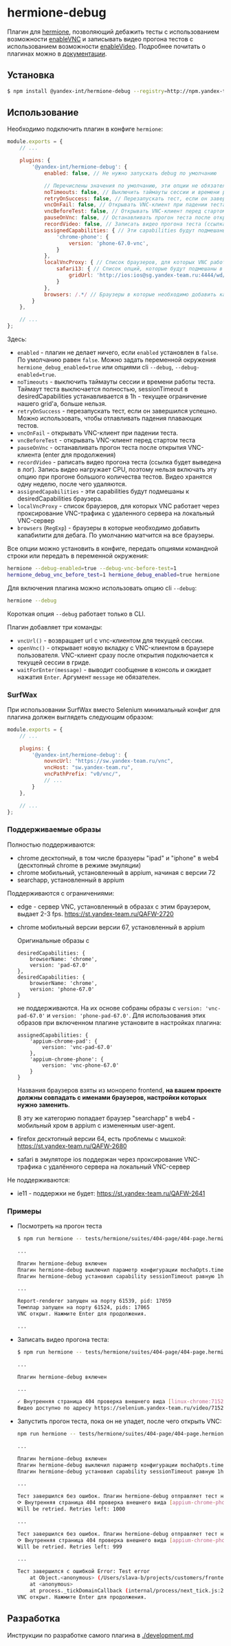 # hermione-debug

Плагин для [hermione](https://github.com/gemini-testing/hermione), позволяющий дебажить тесты с использованием возможности [enableVNC](https://aerokube.com/selenoid/latest/#_live_browser_screen_enablevnc) и записывать видео прогона тестов с использованием возможности [enableVideo](https://aerokube.com/selenoid/latest/#_video_recording_enablevideo_videoname_videoscreensize_videoframerate_videocodec).
Подробнее почитать о плагинах можно в [документации](https://github.com/gemini-testing/hermione#plugins).

## Установка

```bash
$ npm install @yandex-int/hermione-debug --registry=http://npm.yandex-team.ru
```

## Использование

Необходимо подключить плагин в конфиге `hermione`:

```js
module.exports = {
    // ...

    plugins: {
        '@yandex-int/hermione-debug': {
            enabled: false, // Не нужно запускать debug по умолчанию

            // Перечислены значения по умолчанию, эти опции не обязательно указывать
            noTimeouts: false, // Выключить таймауты сессии и времени работы теста
            retryOnSuccess: false, // Перезапускать тест, если он завершился успешно
            vncOnFail: false, // Открывать VNC-клиент при падении теста
            vncBeforeTest: false, // Открывать VNC-клиент перед стартом теста
            pauseOnVnc: false, // Останавливать прогон теста после открытия VNC-клиента (enter для продолжения)
            recordVideo: false, // Записать видео прогона теста (ссылка будет выведена в лог)
            assignedCapabilities: { // Эти capabilities будут подмешаны к desiredCapabilities браузера
                'chrome-phone': {
                    version: 'phone-67.0-vnc',
                }
            },
            localVncProxy: { // Список браузеров, для которых VNC работает через проксирование VNC-трафика с удалённого сервера на локальный VNC-сервер
                safari13: { // Список опций, которые будут подмешаны в опции браузера, если включена или опция 'vncBeforeTest', или опция 'vncOnFail'
                    gridUrl: 'http://ios:ios@sg.yandex-team.ru:4444/wd/hub'
                }
            },
            browsers: /.*/ // Браузеры в которые необходимо добавить капабилити для дебага
        }
    },

    // ...
};
```

Здесь:

* `enabled` - плагин не делает ничего, если `enabled` установлен в `false`. По умолчанию равен `false`. Можно задать переменной окружения `hermione_debug_enabled=true` или опциями cli `--debug`, `--debug-enabled=true`.
* `noTimeouts` - выключить таймауты сессии и времени работы теста. Таймаут теста выключается полностью, sessionTimeout в desiredCapabilities устанавливается в 1h - текущее ограничение нашего grid'а, больше нельзя.
* `retryOnSuccess` - перезапускать тест, если он завершился успешно. Можно использовать, чтобы отлавливать падения плавающих тестов.
* `vncOnFail` - открывать VNC-клиент при падении теста.
* `vncBeforeTest` - открывать VNC-клиент перед стартом теста
* `pauseOnVnc` - останавливать прогон теста после открытия VNC-клиента (enter для продолжения)
* `recordVideo` - pаписать видео прогона теста (ссылка будет выведена в лог). Запись видео нагружает CPU, поэтому нельзя включать эту опцию при прогоне большого количества тестов. Видео хранятся одну неделю, после чего удаляются.
* `assignedCapabilities` - эти capabilities будут подмешаны к desiredCapabilities браузера.
* `localVncProxy` - список браузеров, для которых VNC работает через проксирование VNC-трафика с удаленного сервера на локальный VNC-сервер
* `browsers` (`RegExp`) - браузеры в которые необходимо добавить капабилити для дебага. По умолчанию матчится на все браузеры.

Все опции можно установить в конфиге, передать опциями командной строки или передать в переменной окружения:
```bash
hermione --debug-enabled=true --debug-vnc-before-test=1
hermione_debug_vnc_before_test=1 hermione_debug_enabled=true hermione
```

Для включения плагина можно использовать опцию cli `--debug`:
```bash
hermione --debug
```

Короткая опция `--debug` работает только в CLI.

Плагин добавляет три команды:

* `vncUrl()` - возвращает url с vnc-клиентом для текущей сессии.
* `openVnc()` - открывает новую вкладку с VNC-клиентом в браузере пользователя. VNC-клиент сразу после открытия подключается к текущей сессии в гриде.
* `waitForEnter(message)` - выводит сообщение в консоль и ожидает нажатия `Enter`. Аргумент `message` не обязателен.

### SurfWax

При использовании SurfWax вместо Selenium минимальный конфиг для плагина должен выглядеть следующим образом:

```js
module.exports = {
    // ...

    plugins: {
        '@yandex-int/hermione-debug': {
            novncUrl: "https://sw.yandex-team.ru/vnc",
            vncHost: "sw.yandex-team.ru",
            vncPathPrefix: "v0/vnc/",
            // ...
        }
    },

    // ...
};
```

### Поддерживаемые образы

Полностью поддерживаются:

* chrome десктопный, в том числе бразуеры "ipad" и "iphone" в web4 (десктопный chrome в режиме эмуляции)
* chrome мобильный, установленный в appium, начиная с версии 72
* searchapp, установленный в appium

Поддерживаются с ограничениями:

* edge - сервер VNC, установленный в образах с этим браузером, выдает 2-3 fps. https://st.yandex-team.ru/QAFW-2720
* chrome мобильный версии версии 67, установленный в appium

  Оригинальные образы с
  ```
  desiredCapabilities: {
      browserName: 'chrome',
      version: 'pad-67.0'
  },
  desiredCapabilities: {
      browserName: 'chrome',
      version: 'phone-67.0'
  }
  ```
  не поддерживаются. На их основе собраны образы с `version: 'vnc-pad-67.0'` и `version: 'phone-pad-67.0'`. Для использования этих образов при включенном плагине установите в настройках плагина:
  ```
  assignedCapabilities: {
      'appium-chrome-pad': {
          version: 'vnc-pad-67.0'
      },
      'appium-chrome-phone': {
          version: 'vnc-phone-67.0'
      }
  }
  ```
  Названия браузеров взяты из монорепо frontend, **на вашем проекте должны совпадать с именами браузеров, настройки которых нужно заменить**.

  В эту же категорию попадает браузер "searchapp" в web4 - мобильный хром в appium с измененным user-agent.
* firefox десктопный версии 64, есть проблемы с мышкой: https://st.yandex-team.ru/QAFW-2680
* safari в эмуляторе ios поддержан через проксирование VNC-трафика с удалённого сервера на локальный VNC-сервер

Не поддерживаются:

* ie11 - поддержки не будет: https://st.yandex-team.ru/QAFW-2641

### Примеры

* Посмотреть на прогон теста
  ```bash
  $ npm run hermione -- tests/hermione/suites/404-page/404-page.hermione.js --play -b linux-chrome --debug --debug-vnc-before-test 1 --debug-pause-on-vnc 1

  ...

  Плагин hermione-debug включен
  Плагин hermione-debug выключил параметр конфигурации mochaOpts.timeout
  Плагин hermione-debug установил capability sessionTimeout равную 1h

  ...

  Report-renderer запущен на порту 61539, pid: 17059
  Темплар запущен на порту 61524, pids: 17065
  VNC открыт. Нажмите Enter для продолжения.

  ...

  ```

* Записать видео прогона теста:
  ```bash
  $ npm run hermione -- tests/hermione/suites/404-page/404-page.hermione.js --play -b linux-chrome --debug --debug-record-video 1

  ...

  Плагин hermione-debug включен

  ...

  ✓ Внутренняя страница 404 проверка внешнего вида [linux-chrome:715231e3dd2f2b70bc48b6853735851ba03f2029a0352fdeedd6c9e14e9540ab] - 4975ms
  Видео доступно по адресу https://selenium.yandex-team.ru/video/715231e3dd2f2b70bc48b6853735851ba03f2029a0352fdeedd6c9e14e9540ab
  ```

* Запустить прогон теста, пока он не упадет, после чего открыть VNC:
  ```bash
  npm run hermione -- tests/hermione/suites/404-page/404-page.hermione.js --play -b appium-chrome-phone --debug --debug-no-timeouts 1 --debug-retry-on-success 1 --debug-vnc-on-fail 1 --debug-pause-on-vnc 1 --retry 1000

  ...

  Плагин hermione-debug включен
  Плагин hermione-debug выключил параметр конфигурации mochaOpts.timeout
  Плагин hermione-debug установил capability sessionTimeout равную 1h

  ...

  Тест завершился без ошибок. Плагин hermione-debug отправляет тест на retry.
  ⟳ Внутренняя страница 404 проверка внешнего вида [appium-chrome-phone:6674303ca1be6e75f36c50545b9e6e0a3eff6b35-ade6-431f-a641-0c1ff49a00e9] - 10015ms
  Will be retried. Retries left: 1000

  ...

  Тест завершился без ошибок. Плагин hermione-debug отправляет тест на retry.
  ⟳ Внутренняя страница 404 проверка внешнего вида [appium-chrome-phone:0ff3b8ff2240a4dca585438f6c4966051c6b7af8-942d-4a97-bb16-848417c3752b] - 8389ms
  Will be retried. Retries left: 999

  ...

  Тест завершился с ошибкой Error: Test error
      at Object.<anonymous> (/Users/slava-b/projects/customers/frontend/hermione-debug/services/tutor/tests/hermione/suites/404-page/404-page.hermione.js:7:19)
      at <anonymous>
      at process._tickDomainCallback (internal/process/next_tick.js:228:7). Открываю VNC.
  VNC открыт. Нажмите Enter для продолжения.
  ```

## Разработка

Инструкции по разработке самого плагина в [./development.md](./development.md)
